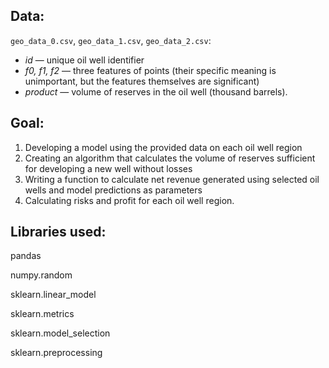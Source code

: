 ## Data:

`geo_data_0.csv`, `geo_data_1.csv`, `geo_data_2.csv`:

- *id* — unique oil well identifier
- *f0, f1, f2* — three features of points (their specific meaning is unimportant, but the features themselves are significant)
- *product* — volume of reserves in the oil well (thousand barrels).

## Goal:

1. Developing a model using the provided data on each oil well region
2. Creating an algorithm that calculates the volume of reserves sufficient for developing a new well without losses
3. Writing a function to calculate net revenue generated using selected oil wells and model predictions as parameters
4. Calculating risks and profit for each oil well region.

## Libraries used:

pandas

numpy.random

sklearn.linear_model

sklearn.metrics

sklearn.model_selection

sklearn.preprocessing